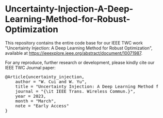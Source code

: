 # Uncertainty-Injection-A-Deep-Learning-Method-for-Robust-Optimization
This repository contains the entire code base for our IEEE TWC work "Uncertainty Injection: A Deep Learning Method for Robust Optimization", available at https://ieeexplore.ieee.org/abstract/document/10071987.

For any reproduce, further research or development, please kindly cite our IEEE TWC Journal paper:
<pre>
@Article{uncertainty_injection, 
    author = "W. Cui and W. Yu", 
    title = "Uncertainty Injection: A Deep Learning Method for Robust Optimization", 
    journal = "{\it IEEE Trans. Wireless Commun.}", 
    year = 2023, 
    month = "March",
    note = "Early Access"
}
</pre>
